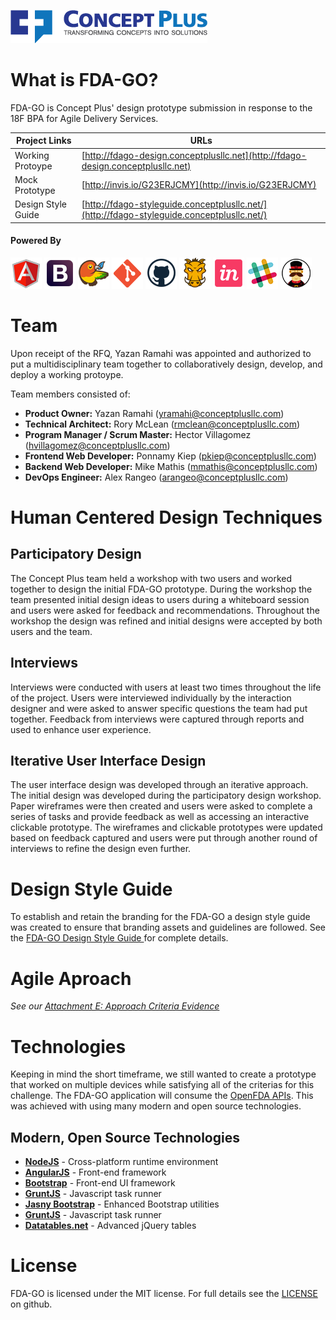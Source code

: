 ![<Concept Plus>](./prototype/app/images/cp-full-logo-colored-315x53.png)

# What is FDA-GO?

FDA-GO is Concept Plus' design prototype submission in response to the 18F BPA for Agile Delivery Services. 

Project Links  | URLs 
 ------------- | ------------- 
 Working Protoype    | [http://fdago-design.conceptplusllc.net](http://fdago-design.conceptplusllc.net) 
 Mock Prototype    | [http://invis.io/G23ERJCMY](http://invis.io/G23ERJCMY) 
 Design Style Guide   | [http://fdago-styleguide.conceptplusllc.net/](http://fdago-styleguide.conceptplusllc.net/)

#### Powered By

![AngularJS](./prototype/app/images/angular.png)
![Bootstrap](./prototype/app/images/bootstrap.png)
![Bower](./prototype/app/images/bower.png)
![Git](./prototype/app/images/git.png)
![Github](./prototype/app/images/github.png)
![Grunt](./prototype/app/images/grunt.png)
![InVision](./prototype/app/images/invision.png)
![Slack](./prototype/app/images/slack.png)
![Yeoman](./prototype/app/images/yeoman.png)

# Team

Upon receipt of the RFQ, Yazan Ramahi was appointed and authorized to put a multidisciplinary team together to collaboratively design, develop, and deploy a working protoype.

Team members consisted of:
* **Product Owner:** Yazan Ramahi (yramahi@conceptplusllc.com)
* **Technical Architect:** Rory McLean (rmclean@conceptplusllc.com)
* **Program Manager / Scrum Master:** Hector Villagomez (hvillagomez@conceptplusllc.com)
* **Frontend Web Developer:** Ponnamy Kiep (pkiep@conceptplusllc.com)
* **Backend Web Developer:** Mike Mathis (mmathis@conceptplusllc.com)
* **DevOps Engineer:** Alex Rangeo (arangeo@conceptplusllc.com)

# Human Centered Design Techniques

## Participatory Design

The Concept Plus team held a workshop with two users and worked together to design the initial FDA-GO prototype.  During the workshop the team presented initial design ideas to users during a whiteboard session and users were asked for feedback and recommendations.   Throughout the workshop the design was refined and initial designs were accepted by both users and the team.

## Interviews

Interviews were conducted with users at least two times throughout the life of the project.  Users were interviewed individually by the interaction designer and were asked to answer specific questions the team had put together.  Feedback from interviews were captured through reports and used to enhance user experience.

## Iterative User Interface Design

The user interface design was developed through an iterative approach.  The initial design was developed during the participatory design workshop. Paper wireframes were then created and users were asked to complete a series of tasks and provide feedback as well as accessing an interactive clickable prototype.  The wireframes and clickable prototypes were updated based on feedback captured and users were put through another round of interviews to refine the design even further.

# Design Style Guide

To establish and retain the branding for the FDA-GO a design style guide was created to ensure that branding assets and guidelines are followed. See the [FDA-GO Design Style Guide ](http://fdago-styleguide.conceptplusllc.net/) for complete details.

# Agile Aproach

_See our [Attachment E: Approach Criteria Evidence](./prototype/appROACH_CRITERIA_EVIDENCE.md)_

# Technologies

Keeping in mind the short timeframe, we still wanted to create a prototype that worked on multiple devices while satisfying all of the criterias for this challenge. The FDA-GO application will consume the [OpenFDA APIs](http://open.fda.gov). This was achieved with using many modern and open source technologies.

## Modern, Open Source Technologies

* **[NodeJS](http://nodejs.org)** - Cross-platform runtime environment
* **[AngularJS](https://angularjs.org/)** - Front-end framework
* **[Bootstrap](http://getbootstrap.com)** - Front-end UI framework
* **[GruntJS](http://gruntjs.com/)** - Javascript task runner
* **[Jasny Bootstrap](http://www.jasny.net/bootstrap/)** - Enhanced Bootstrap utilities
* **[GruntJS](http://gruntjs.com)** - Javascript task runner
* **[Datatables.net](http://www.datatables.net)** - Advanced jQuery tables

# License

FDA-GO is licensed under the MIT license. For full details see the [LICENSE](./LICENSE.md) on github.
